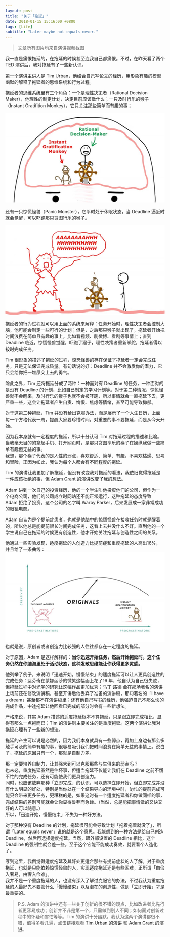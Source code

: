```yaml
---
layout: post
title: "关于「拖延」"
date: 2018-01-15 15:16:00 +0800
tags: [Life]
subtitle: "Later maybe not equals never."
---
```

> 文章所有图片均来自演讲视频截图 

我一直是痛恨拖延的，在拖延的时候甚至连我自己都痛恨。不过，在昨天看了两个 TED 演讲后，我对拖延有了一些新认识。

[第一个演讲](http://open.163.com/movie/2016/3/Q/E/MBHQSM52F_MBI15O7QE.html)主讲人是 Tim Urban，他结合自己写论文的经历，用形象有趣的模型幽默的解释了拖延者的思维系统和行为过程。   

拖延者的思维系统里有三个角色：一个是理性决策者（Rational Decision Maker），他理性的制定计划，决定目前应该做什么；一只及时行乐的猴子（Instant Gratifition Monkey），它只关注那些简单而有趣的事； 

![monkey_maker](/assets/img/post/monkey_maker.jpg)  

还有一只惊慌怪兽（Panic Monster），它平时处于休眠状态，当 Deadline 逼近时就会觉醒，可以吓跑那只贪图行乐的猴子。  

![panic_monster](/assets/img/post/panic_monster.jpg)

拖延者的行为过程就可以用上面的系统来解释：任务开始时，理性决策者会控制大脑，他可能会制定一些可行的计划；但是，之后那只猴子就出现了，拖延者开始把时间浪费在简单且有趣的事上，比如看视频、刷微博、看剧等事情上；直到 Deadline 临近，惊慌怪兽觉醒，吓跑了猴子，理性决策者重新掌舵，拖延者得以按时完成任务。

Tim 很形象的描述了拖延的过程，惊恐怪兽的存在保证了拖延者一定会完成任务，只是无法保证完成质量。有句话说的好：Deadline 并不会激发你的潜力，它只会给你把一堆屎交上去的勇气。

除此之外，Tim 还将拖延分成了两种：一种面对有 Deadline 的任务，一种面对的是没有 Deadline 的计划，比如自已制定的学习计划等。对于第二种情况，惊慌怪兽就不会醒来，及时行乐的猴子也就不会被吓跑，所以事情就会一直拖延下去，更严重一些，这会让拖延者产生自责、悔恨、焦虑等情绪，甚至可能导致抑郁。

对于这第二种拖延，Tim 并没有给出克服办法，而是展示了一个人生日历，上面每一个方格代表一周，提醒大家要珍惜时间，对重要的事不要拖延，而是从今天开始。

因为我本身就有一定程度的拖延，所以十分认可 Tim 对拖延过程的描述和比喻。当我毫无目的的拿起手机、打开网页时，是那只贪图享乐的猴子在操纵我做一些简单有趣但无益的事。   
我想，那个猴子代表的是人性的弱点，喜欢舒适、简单、有趣，不喜欢枯燥、思考和冒险，正因为如此，我认为每个人都会有不同程度的拖延。  

Tim 的演讲让我更加了解拖延，但没有改变我对拖延的看法，我依旧觉得拖延是一件应该杜绝的事，但 [Adam Grant 的演讲](http://open.163.com/movie/2016/4/9/7/MBKJF3H00_MBKJGU197.html)改变了我的想法。

Adam 讲到一次自己的投资经历，他的一个学生叫他投资他们的公司，但作为一个电商公司，他们的公司成立时网站还不能正常运行，这种拖延的态度导致 Adam 拒绝了投资。这个公司的名字叫 Warby Parker，后来发展成一家非常成功的眼镜电商。    

Adam 自认为是个提前症患者，也就是他脑中的惊慌怪兽在接收任务时就是醒着的，所以他总是能提前很长时间完成任务，这看上去并没什么不好。直到他的一个学生说自己在拖延的时候更有创造性，他才开始关注拖延与创造性之间的关系。    

他通过一些实验发现，适度拖延的人创造力比提前症和重度拖延的人高出16%，并且给了一条曲线：  
![creativity](/assets/img/post/creativity.jpg)
也就是说，原创者或者创造力比较强的人往往都存在一定程度的拖延。  

对于原因，Adam 是这样解释的：**当你迅速开始任务，然后开始拖延时，这个任务仍然在你脑海里处于活动状态，这种发散思维能让你获得更多灵感。**

他列举了例子，来说明「迅速开始，慢慢结束」的适度拖延可以让人更具创造性的完成任务：达芬奇在蒙娜丽莎的微笑这幅画上花了16 年，他自认为自己很失败，但拖延过程中对光学的研究让这幅作品更加优秀；马丁·路德·金在那场著名的演讲上场前还在修改演讲稿，甚至开讲后他丢弃了准备的演讲稿，那句著名的「I have a dream」甚至都不在演讲稿里；还有他自己写书的经历，他强迫自己不那么快的完成作品，中途拖延让他回看已完成的部分时会有一些新想法。

严格来说，其实 Adam 描述的适度拖延根本不算拖延，只是跟立即完成相比，显得有那么一点拖而已；Tim 的演讲则主要关注的是重度拖延。这两个演讲让我对拖延心理有了一些新的想法。   

拖延的产生可以说是必然的，因为我们本身就具有一些弱点，再加上身边有那么多触手可及的简单有趣的事，很容易吸引我们把时间浪费在简单无益的事情上。说白了，拖延的原因只有一个，那就是自制力差。  

那一定要培养自制力，让其强大到可以克服那些与生俱来的弱点吗？  
也未必，重度拖延虽然是件坏事，但适当拖延不仅能让我们在 Deadline 之前不慌不忙的完成任务，还有可能使我们更具创造力。   
同时，也应该放弃那种「立即完成」的认识，可以选择立即开始，但立即完成并没有什么明显的好处，特别是当你处在一个结果导向的环境中时，匆忙的提前完成可能只会带来更多任务，更糟糕的是，如果这时有一个适度拖延者和你做同样的事，完成结果的差别可能就会让你显得鲁莽而急躁。（当然，总是能把事情做的又快又好的人可以随意。）  
所以，「迅速开始，慢慢结束」不失为一种好方法。

对于那种没有 Deadline 的计划，拖延很可能会导致计划「拖着拖着就没了」，所谓「Later equals never」说的就是这个意思。我能想到的一种方法是给自己创造 Deadline，然后再选择适度拖延。当然，跟外部设置的 Deadline 相比，这个 Deadline 的强制性就会差一些。至于这个它能不能成功奏效，就要看个人造化了。  

写到这里，我倒觉得适度拖延及其好处更适合那些有提前症状的人了解。对于重度拖延，也就是只能依赖惊慌怪兽的人，实现适度拖延还是有些困难，正所谓「由俭入奢易，由奢入俭难」。  
我并不是一个重度拖延的人，也没有深入了解过克服它的办法，不过我认为重度拖延的人最好先不要管什么「慢慢结束」以及潜在的创造性，做到「立即开始」才是最重要的。

>P.S. Adam 的演讲中还有一些关于创新的很不错的观点，比如改进者比先行者更容易成功；创新并不非是第一个，只需做到别人不同；如何面对创新过程中的怀疑和害怕等等。Tim 的演讲十分幽默，我认为这两个演讲都很不错，值得多看几遍，点击链接观看 [Tim Urban 的演讲](http://open.163.com/movie/2016/3/Q/E/MBHQSM52F_MBI15O7QE.html) 和 [Adam Grant 的演讲](http://open.163.com/movie/2016/4/9/7/MBKJF3H00_MBKJGU197.html)。